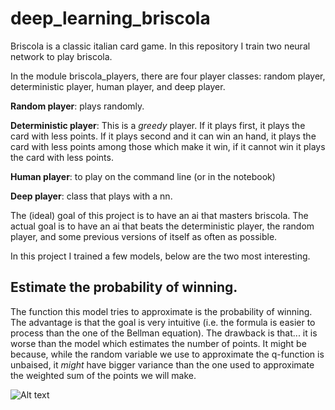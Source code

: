 # deep_learning_briscola

Briscola is a classic italian card game. In this repository I train two neural network to play briscola.

In the module briscola_players, there are four player classes: random player, deterministic player, human player, and deep player.

**Random player**: plays randomly.

**Deterministic player**: This is a _greedy_ player. If it plays first, it plays the card with less points. If it plays second and it can win an hand, it plays the card with less points among those which make it win, if it cannot win it plays the card with less points.

**Human player**: to play on the command line (or in the notebook)

**Deep player**: class that plays with a nn.

The (ideal) goal of this project is to have an ai that masters briscola. The actual goal is to have an ai that beats the deterministic player, the random player, and some previous versions of itself as often as possible.

In this project I trained a few models, below are the two most interesting.

## Estimate the probability of winning.

The function this model tries to approximate is the probability of winning. The advantage is that the goal is very intuitive (i.e. the formula is easier to process than the one of the Bellman equation). The drawback is that... it is worse than the model which estimates the number of points. It might be because, while the random variable we use to approximate the q-function is unbaised, it _might_ have bigger variance than the one used to approximate the weighted sum of the points we will make.


![Alt text](https://github.com/Inc-G/deep_learning_briscola/blob/main/Bellman_eq.png?raw=true "Optional Title")

